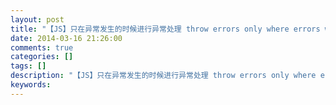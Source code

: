 ```yaml
---
layout: post
title: "【JS】只在异常发生的时候进行异常处理 throw errors only where errors will already occur"
date: 2014-03-16 21:26:00 
comments: true
categories: []
tags: []
description: "【JS】只在异常发生的时候进行异常处理 throw errors only where errors will already occur"
keywords: 
---
```





